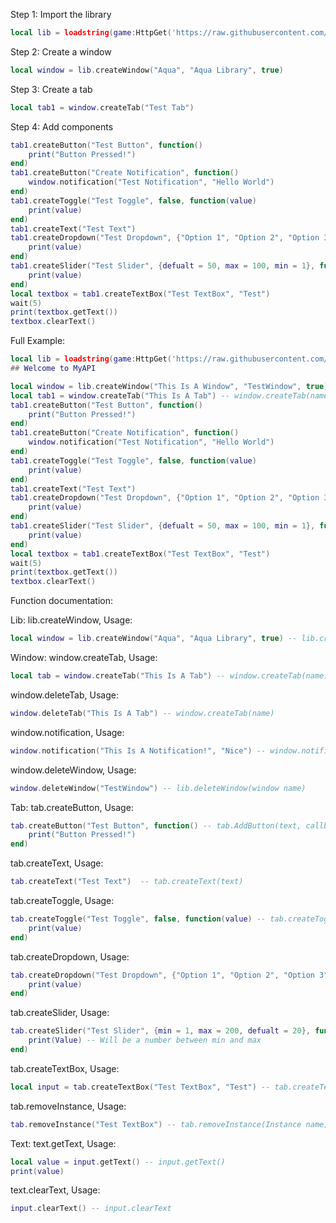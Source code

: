 Step 1: Import the library
```lua
local lib = loadstring(game:HttpGet('https://raw.githubusercontent.com/TheoTheEpic/AquaLib/main/AquaLib.lua'))()
```
Step 2: Create a window
```lua
local window = lib.createWindow("Aqua", "Aqua Library", true) 
```
Step 3: Create a tab
```lua
local tab1 = window.createTab("Test Tab")
```
Step 4: Add components 
```lua
tab1.createButton("Test Button", function()
	print("Button Pressed!")
end)
tab1.createButton("Create Notification", function() 
	window.notification("Test Notification", "Hello World")
end)
tab1.createToggle("Test Toggle", false, function(value)
	print(value)
end)
tab1.createText("Test Text")
tab1.createDropdown("Test Dropdown", {"Option 1", "Option 2", "Option 3", "Option 4", "Option 5", "Option 6", "Option 7", "Option 8", "Option 9", "Option 10"}, "Option 7", function(value)
	print(value)
end)
tab1.createSlider("Test Slider", {defualt = 50, max = 100, min = 1}, function(value)
	print(value)
end)
local textbox = tab1.createTextBox("Test TextBox", "Test")
wait(5)
print(textbox.getText())
textbox.clearText()
```

Full Example:
```lua
local lib = loadstring(game:HttpGet('https://raw.githubusercontent.com/TheoTheEpic/AquaLib/main/AquaLib.lua'))()
## Welcome to MyAPI

local window = lib.createWindow("This Is A Window", "TestWindow", true) -- lib.createWindow(title, name, draggable)
local tab1 = window.createTab("This Is A Tab") -- window.createTab(name)
tab1.createButton("Test Button", function()
	print("Button Pressed!")
end)
tab1.createButton("Create Notification", function() 
	window.notification("Test Notification", "Hello World")
end)
tab1.createToggle("Test Toggle", false, function(value)
	print(value)
end)
tab1.createText("Test Text")
tab1.createDropdown("Test Dropdown", {"Option 1", "Option 2", "Option 3", "Option 4", "Option 5", "Option 6", "Option 7", "Option 8", "Option 9", "Option 10"}, "Option 7", function(value)
	print(value)
end)
tab1.createSlider("Test Slider", {defualt = 50, max = 100, min = 1}, function(value)
	print(value)
end)
local textbox = tab1.createTextBox("Test TextBox", "Test")
wait(5)
print(textbox.getText())
textbox.clearText()
```

Function documentation:

Lib:
lib.createWindow, Usage:
```lua
local window = lib.createWindow("Aqua", "Aqua Library", true) -- lib.createWindow(name, title, draggable)
```

Window:
window.createTab, Usage:
```lua
local tab = window.createTab("This Is A Tab") -- window.createTab(name)
```
window.deleteTab, Usage:
```lua
window.deleteTab("This Is A Tab") -- window.createTab(name)
```
window.notification, Usage:
```lua
window.notification("This Is A Notification!", "Nice") -- window.notification(title, description)
```
window.deleteWindow, Usage:
```lua
window.deleteWindow("TestWindow") -- lib.deleteWindow(window name)
```

Tab:
tab.createButton, Usage:
```lua
tab.createButton("Test Button", function() -- tab.AddButton(text, callback)
    print("Button Pressed!")
end)
```
tab.createText, Usage:
```lua
tab.createText("Test Text")  -- tab.createText(text)
```
tab.createToggle, Usage:
```lua
tab.createToggle("Test Toggle", false, function(value) -- tab.createToggle(text, defualt value, callback)
	print(value)
end)
```
tab.createDropdown, Usage:
```lua
tab.createDropdown("Test Dropdown", {"Option 1", "Option 2", "Option 3", "Option 4", "Option 5", "Option 6", "Option 7", "Option 8", "Option 9", "Option 10"}, "Option 7", function(value) -- tab.createDropdown(name, options, callback)
	print(value)
end)
```
tab.createSlider, Usage:
```lua
tab.createSlider("Test Slider", {min = 1, max = 200, defualt = 20}, function(Value) -- tab.createSlider(text, config(min, max, defualt), callback)
	print(Value) -- Will be a number between min and max
end)
```
tab.createTextBox, Usage:
```lua
local input = tab.createTextBox("Test TextBox", "Test") -- tab.createTextBox(text, placeholder)
```
tab.removeInstance, Usage:
```lua
tab.removeInstance("Test TextBox") -- tab.removeInstance(Instance name)
```

Text:
text.getText, Usage:
```lua
local value = input.getText() -- input.getText()
print(value)
```
text.clearText, Usage:
```lua
input.clearText() -- input.clearText
```
